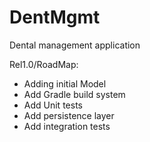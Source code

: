 DentMgmt
========

Dental management application

Rel1.0/RoadMap:
- Adding initial Model
- Add Gradle build system
- Add Unit tests
- Add persistence layer
- Add integration tests

